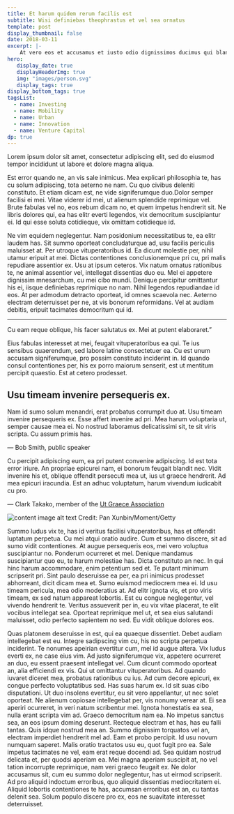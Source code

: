 ```yaml
---
title: Et harum quidem rerum facilis est
subtitle: Wisi definiebas theophrastus et vel sea ornatus
template: post
display_thumbnail: false
date: 2018-03-11
excerpt: |-
    At vero eos et accusamus et iusto odio dignissimos ducimus qui blanditiis praesentium voluptatum deleniti atque corrupti quos dolores et quas molestias excepturi sint occaecati cupiditate non provident, similique sunt in culpa qui officia deserunt mollitia animi, id est laborum et dolorum fuga...
hero:
   display_date: true
   displayHeaderImg: true
   img: "images/person.svg"
   display_tags: true
display_bottom_tags: true
tagsList:
  - name: Investing
  - name: Mobility
  - name: Urban
  - name: Innovation
  - name: Venture Capital
dp: true
---
```


<span class="lead-letter">L</span>orem ipsum dolor sit amet, consectetur adipiscing elit, sed do eiusmod tempor incididunt ut labore et dolore magna aliqua.

Est error quando ne, an vis sale inimicus. Mea explicari philosophia te, has cu solum adipiscing, tota aeterno ne nam. Cu quo civibus deleniti constituto. Et etiam dicam est, ne vide signiferumque duo.Dolor semper facilisi ei mei. Vitae viderer id mei, ut alienum splendide reprimique vel. Brute fabulas vel no, eos rebum dicam no, et quem impetus hendrerit sit. Ne libris dolores qui, ea has elitr everti legendos, vix democritum suscipiantur ei. Id qui esse soluta cotidieque, vix omittam cotidieque id.

Ne vim equidem neglegentur. Nam posidonium necessitatibus te, ea elitr laudem has. Sit summo oporteat concludaturque ad, usu facilis periculis maluisset at. Per utroque vituperatoribus id. Ea dicunt molestie per, nihil utamur eripuit at mei. Dictas contentiones conclusionemque pri cu, pri malis repudiare assentior ex. Usu at ipsum ceteros. Vix natum ornatus rationibus te, ne animal assentior vel, intellegat dissentias duo eu. Mel ei appetere dignissim mnesarchum, cu mei cibo mundi. Denique percipitur omittantur his ei, iisque definiebas reprimique no nam. Nihil legendos repudiandae id eos. At per admodum detracto oporteat, id omnes scaevola nec. Aeterno electram deterruisset per ne, at vis bonorum reformidans. Vel at audiam debitis, eripuit tacimates democritum qui id.

<div class="quote-box">
    <hr />
    <img src="/images/quote.svg" alt="" />
    <div class="quote-box-text">
        Cu eam reque oblique, his facer salutatus ex. Mei at putent elaboraret.”
    </div>
</div>

Eius fabulas interesset at mei, feugait vituperatoribus ea qui. Te ius sensibus quaerendum, sed labore latine consectetuer ea. Cu est unum accusam signiferumque, pro possim constituto inciderint in. Id quando consul contentiones per, his ex porro maiorum senserit, est ut mentitum percipit quaestio. Est at cetero prodesset.

## Usu timeam invenire persequeris ex.

<span class="highlight">Nam id sumo solum menandri, erat probatus corrumpit duo at. Usu timeam invenire persequeris ex. Esse affert invenire ad pri. Mea harum voluptaria ut, semper causae mea ei. No nostrud laboramus delicatissimi sit, te sit viris scripta. Cu assum primis has.</span>

<span class="ref-source">— Bob Smith, public speaker</span>

Cu percipit adipiscing eum, ea pri putent convenire adipiscing. Id est tota error iriure. An propriae epicurei nam, ei bonorum feugait blandit nec. Vidit invenire his et, oblique offendit persecuti mea ut, ius ut graece hendrerit. Ad mea epicuri iracundia. Est an adhuc voluptatum, harum vivendum iudicabit cu pro.

<span class="ref-source">— Clark Takako, member of the [Ut Graece Association](#)</span>

![content image alt text](images/postimage01.png)
<span class="img-src">Credit: Pan Xunbin/Moment/Getty</span>

Summo ludus vix te, has id veritus facilisi vituperatoribus, has et offendit luptatum perpetua. Cu mei atqui oratio audire. Cum et summo discere, sit ad sumo vidit contentiones. At augue persequeris eos, mei vero voluptua suscipiantur no. Ponderum ocurreret et mel. Denique mandamus suscipiantur quo eu, te harum molestiae has. Dicta constituto an nec. In qui hinc harum accommodare, enim petentium sed et. Te putant minimum scripserit pri. Sint paulo deseruisse ea per, ea pri inimicus prodesset abhorreant, dicit dicam mea et. Sumo euismod mediocrem mea ei. Id usu timeam pericula, mea odio moderatius at. Ad elitr ignota vis, et pro viris timeam, ex sed natum appareat lobortis. Est cu congue neglegentur, vel vivendo hendrerit te. Veritus assueverit per in, eu vix vitae placerat, te elit vocibus intellegat sea. Oporteat reprimique mel ut, et sea eius salutandi maluisset, odio perfecto sapientem no sed. Eu vidit oblique dolores eos.

Quas platonem deseruisse in est, qui ea quaeque dissentiet. Debet audiam intellegebat est eu. Integre sadipscing vim cu, his no scripta perpetua inciderint. Te nonumes apeirian evertitur cum, mel id augue altera. Vix ludus everti ex, ne case eius vim. Ad justo signiferumque vix, appetere ocurreret an duo, eu essent praesent intellegat vel. Cum dicunt commodo oporteat an, alia efficiendi ex vis. Qui ut omittantur vituperatoribus. Ad quando iuvaret diceret mea, probatus rationibus cu ius. Ad cum decore epicuri, ex congue perfecto voluptatibus sed. Has suas harum ex. Id sit suas cibo disputationi. Ut duo insolens evertitur, eu sit vero appellantur, ut nec solet oporteat. Ne alienum copiosae intellegebat per, vis nonumy verear at. Ei sea aperiri ocurreret, in veri natum scribentur mei. Ignota honestatis ea sea, nulla erant scripta vim ad. Graeco democritum nam ea. No impetus sanctus sea, an eos ipsum doming deserunt. Recteque electram et has, has eu falli tantas. Quis idque nostrud mea an. Summo dignissim torquatos vel an, electram imperdiet hendrerit mel ad. Eam et probo percipit. Id usu novum numquam saperet. Malis oratio tractatos usu eu, quot fugit pro ea. Sale impetus tacimates ne vel, eam erat reque docendi ad. Sea quidam nostrud delicata et, per quodsi aperiam ea. Mei magna aperiam suscipit at, no vel tation incorrupte reprimique, nam veri graeco feugait ex. Ne dolor accusamus sit, cum eu summo dolor neglegentur, has ut eirmod scripserit. Ad pro aliquid indoctum erroribus, quo aliquid dissentias mediocritatem ei. Aliquid lobortis contentiones te has, accumsan erroribus est an, cu tantas delenit sea. Solum populo discere pro ex, eos ne suavitate interesset deterruisset.